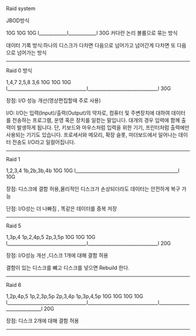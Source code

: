 Raid system

JBOD방식

10G         10G         10G
 l____________l____________l
              30G
커다란 논리 볼륨으로 묶는 방식 

데이터 기록 방식:하나의 디스크가 다차면 다음으로 넘어가고 넘어간게 다차면 또 다음으로 넘어가는 방식

_________________________________________________________________________________________________________________

Raid 0 방식




1,4,7                                 2,5,8                               3,6
10G                                  10G                               10G
 l__________________________________l______________________________l
            30G          

장점: I/O 성능 개선(영상편집할때 주로 사용) 

I/O: I/O는 입력(Input)/출력(Output)의 약자로, 컴퓨터 및 주변장치에 대하여 데이터를 전송하는 프로그램, 운영 혹은 장치를 일컫는 말입니다. 
대개의 경우 입력에 함께 출력이 발생하게 됩니다. 단, 키보드와 마우스처럼 입력을 위한 기기, 프린터처럼 출력에만 사용되는 기기도 있습니다. 
프로세서와 메모리, 확장 슬롯, 마더보드에서 일어나는 데이터 전송도 I/O라고 일컬어집니다.

_______________________________________________________________________________________________________________________________________________________

Raid 1




1,2,3,4                                          1b,2b,3b,4b
10G                                              10G
 l____________________________________________l
        10G

장점: 디스크에 결함 허용,물리적인 디스크가 손상되더라도 데이터는 안전하게 복구 가능

단점: I/O성는 더 나빠짐 , 똑같은 데이터를 중복 저장


__________________________________________________________________________________________________

Raid 5

1,3p,4                             1p,2,4p,5                          2p,3,5p
10G                                  10G                               10G
 l__________________________________l______________________________l
                                       20G 

장점: I/O성능 개선 ,디스크 1개에 대해 결함 허용

결함이 있는 디스크를 뺴고 디스크를 넣으면 Rebuild 한다.


_____________________________________________________________________________

Raid 6




1,2p,4p,5                         1p,2,3p,5p                        2p,3,4p                       1p,3p,4,5p
10G                                  10G                               10G                             10G
 l__________________________________l______________________________l____________________________l
                                                          20G

 장점: 디스크 2개에 대해 결함 허용


_____________________________________________________________________________________________________________



















   
